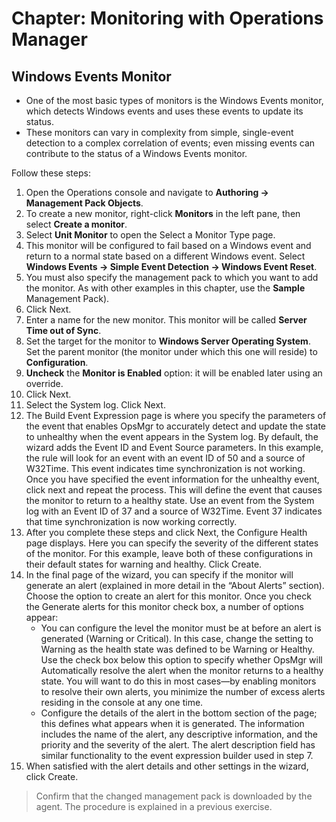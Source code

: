 # Chapter: Monitoring with Operations Manager 

## Windows Events Monitor
- One of the most basic types of monitors is the Windows Events monitor, which detects Windows events and uses these events to update its status.
- These monitors can vary in complexity from simple, single-event detection to a complex correlation of events; even missing events can contribute to the status of a Windows Events monitor.

Follow these steps:
1. Open the Operations console and navigate to **Authoring -> Management Pack Objects**.
2. To create a new monitor, right-click **Monitors** in the left pane, then select **Create a monitor**.
3. Select **Unit Monitor** to open the Select a Monitor Type page.
4. This monitor will be configured to fail based on a Windows event and return to a normal state based on a different Windows event. Select **Windows Events -> Simple Event Detection -> Windows Event Reset**.
5. You must also specify the management pack to which you want to add the monitor. As with other examples in this chapter, use the **Sample** Management Pack).
6. Click Next.
7. Enter a name for the new monitor. This monitor will be called **Server Time out of Sync**.
1. Set the target for the monitor to **Windows Server Operating System**. Set the parent monitor (the monitor under which this one will reside) to **Configuration**.
2. **Uncheck** the **Monitor is Enabled** option: it will be enabled later using an override.
3. Click Next.
6. Select the System log. Click Next.
7. The Build Event Expression page is where you specify the parameters of the event that enables OpsMgr to accurately detect and update the state to unhealthy when the event appears in the System log. By default, the wizard adds the Event ID and Event Source parameters. In this example, the rule will look for an event with an event ID of 50 and a source of W32Time. This event indicates time synchronization is not working. Once you have specified the event information for the unhealthy event, click next and repeat the process. This will define the event that causes the monitor to return to a healthy state. Use an event from the System log with an Event ID of 37 and a source of W32Time. Event 37 indicates that time synchronization is now working correctly.
8. After you complete these steps and click Next, the Configure Health page displays. Here you can specify the severity of the different states of the monitor. For this example, leave both of these configurations in their default states for warning and healthy. Click Create.
9. In the final page of the wizard, you can specify if the monitor will generate an alert (explained in more detail in the “About Alerts” section). Choose the option to create an alert for this monitor. Once you check the Generate alerts for this monitor check box, a number of options appear:
    - You can configure the level the monitor must be at before an alert is generated (Warning or Critical). In this case, change the setting to Warning as the health state was defined to be Warning or Healthy. Use the check box below this option to specify whether OpsMgr will Automatically resolve the alert when the monitor returns to a healthy state. You will want to do this in most cases—by enabling monitors to resolve their own alerts, you minimize the number of excess alerts residing in the console at any one time.
    - Configure the details of the alert in the bottom section of the page; this defines what appears when it is generated. The information includes the name of the alert, any descriptive information, and the priority and the severity of the alert. The alert description field has similar functionality to the event expression builder used in step 7.
10. When satisfied with the alert details and other settings in the wizard, click Create. 

> Confirm that the changed management pack is downloaded by the agent. The procedure is explained in a previous exercise.
 

